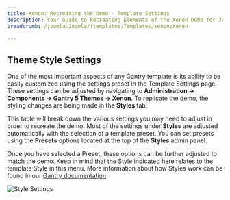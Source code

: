 ```yaml
---
title: Xenon: Recreating the Demo - Template Settings
description: Your Guide to Recreating Elements of the Xenon Demo for Joomla
breadcrumb: /joomla:Joomla/!templates:Templates/xenon:Xenon

---
```


Theme Style Settings
-----

One of the most important aspects of any Gantry template is its ability to be easily customized using the settings preset in the Template Settings page. These settings can be adjusted by navigating to **Administration -> Components -> Gantry 5 Themes -> Xenon**. To replicate the demo, the styling changes are being made in the **Styles** tab.

This table will break down the various settings you may need to adjust in order to recreate the demo. Most of the settings under **Styles** are adjusted automatically with the selection of a template preset. You can set presets using the **Presets** options located at the top of the **Styles** admin panel.

Once you have selected a Preset, these options can be further adjusted to match the demo. Keep in mind that the Style indicated here relates to the template Style in this menu. More information about how Styles work can be found in our [Gantry documentation](http://docs.gantry.org/gantry5/configure/styles).

![Style Settings](assets/style_settings.jpeg)
